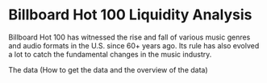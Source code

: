 # Billboard Hot 100 Liquidity Analysis
Billboard Hot 100 has witnessed the rise and fall of various music genres and audio formats in the U.S. since 60+ years ago. Its rule has also evolved a lot to catch the fundamental changes in the music industry. 

The data (How to get the data and the overview of the data)
